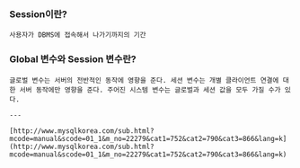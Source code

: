 ### Session이란?
    
    사용자가 DBMS에 접속해서 나가기까지의 기간
    
### Global 변수와 Session 변수란?
    
    글로벌 변수는 서버의 전반적인 동작에 영향을 준다. 세션 변수는 개별 클라이언트 연결에 대한 서버 동작에만 영향을 준다. 주어진 시스템 변수는 글로벌과 세션 값을 모두 가질 수가 있다.
    
    ---
    
    [http://www.mysqlkorea.com/sub.html?mcode=manual&scode=01_1&m_no=22279&cat1=752&cat2=790&cat3=866&lang=k](http://www.mysqlkorea.com/sub.html?mcode=manual&scode=01_1&m_no=22279&cat1=752&cat2=790&cat3=866&lang=k)